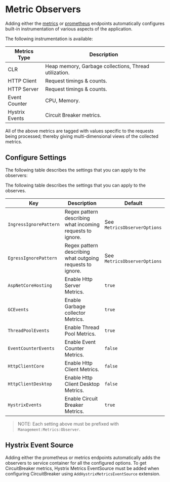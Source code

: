# Metric Observers

Adding either the [metrics](/docs/3/management/metrics) or [prometheus](/docs/3/management/prometheus) endpoints automatically configures built-in instrumentation of various aspects of the application.

The following instrumentation is available:

| Metrics Type | Description |
| --- | --- |
| CLR | Heap memory, Garbage collections, Thread utilization. |
| HTTP Client | Request timings & counts. |
| HTTP Server | Request timings & counts. |
| Event Counter | CPU, Memory. |
| Hystrix Events | Circuit Breaker metrics. |

All of the above metrics are tagged with values specific to the requests being processed; thereby giving multi-dimensional views of the collected metrics.

## Configure Settings

The following table describes the settings that you can apply to the observers:

The following table describes the settings that you can apply to the observes.

| Key | Description | Default |
| --- | --- | --- |
| `IngressIgnorePattern` | Regex pattern describing what incoming requests to ignore. | See `MetricsObserverOptions` |
| `EgressIgnorePattern` | Regex pattern describing what outgoing requests to ignore. | See `MetricsObserverOptions` |
| `AspNetCoreHosting` | Enable Http Server Metrics. | `true` |
| `GCEvents` | Enable Garbage collector Metrics. | `true` |
| `ThreadPoolEvents` | Enable Thread Pool Metrics. | `true` |
| `EventCounterEvents` | Enable Event Counter Metrics. | `false` |
| `HttpClientCore` | Enable Http Client Metrics. | `false` |
| `HttpClientDesktop` | Enable Http Client Desktop Metrics. | `false` |
| `HystrixEvents` | Enable Circuit Breaker Metrics. | `true` |

>NOTE: Each setting above must be prefixed with `Management:Metrics:Observer`.

## Hystrix Event Source

Adding either the prometheus or metrics endpoints automatically adds the observers to service container for all the configured options. To get CircuitBreaker metrics, Hystrix Metrics EventSource must be added when configuring CircuitBreaker using `AddHystrixMetricsEventSource` extension.
